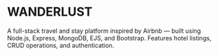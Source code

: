 # WANDERLUST
A full-stack travel and stay platform inspired by Airbnb — built using Node.js, Express, MongoDB, EJS, and Bootstrap. Features hotel listings, CRUD operations, and authentication.
